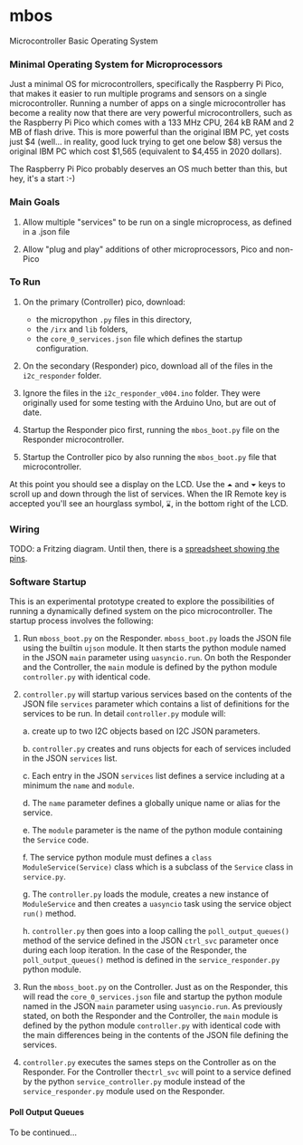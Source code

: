 # mbos
Microcontroller Basic Operating System

### Minimal Operating System for Microprocessors

Just a minimal OS for microcontrollers, specifically the Raspberry Pi Pico, that makes it easier 
to run multiple programs and sensors on a single microcontroller. Running a number of apps on a single
microcontroller has become a reality now
that there are very powerful microcontrollers, such as the Raspberry Pi Pico which comes with a 133 MHz CPU, 264 kB RAM and 2 MB of flash drive.
This is more powerful than the original IBM PC, yet costs just $4 (well... in reality, good luck
trying to get one below $8) versus the original IBM PC which cost $1,565 (equivalent to $4,455 in 2020 dollars).

The Raspberry Pi Pico probably deserves an OS much better than this, but hey, it's a start :-)

### Main Goals

1. Allow multiple "services" to be run on a single microprocess, as defined in a .json file

2. Allow "plug and play" additions of other microprocessors, Pico and non-Pico


### To Run

1. On the primary (Controller) pico, download:
    - the  micropython `.py` files in this directory, 
    - the `/irx` and `lib` folders, 
    - the `core_0_services.json` file which defines the startup configuration.

2. On the secondary (Responder) pico, download all of the files in the `i2c_responder` folder.

3. Ignore the files in the `i2c_responder_v004.ino` folder. They were originally used for some testing with the Arduino Uno, but are out of date.

4. Startup the Responder pico first, running the `mbos_boot.py` file on the Responder microcontroller. 

5. Startup the Controller pico by also running the `mbos_boot.py` file that microcontroller.

At this point you should see a display on the LCD. Use the `⏶` and `⏷` keys to scroll up and down through the list of services. When the IR Remote key is accepted you'll see an hourglass symbol, `⌛`, in the bottom right of the LCD.

### Wiring

TODO: a Fritzing diagram. Until then, there is a [spreadsheet showing the pins](https://docs.google.com/spreadsheets/d/16u3hJGJmb7ypCOZC1THlrIoG0V4-GSELsgmK8cBsw4Q/edit#gid=675858864).


### Software Startup

This is an experimental prototype created to explore the possibilities of running a dynamically defined system on the pico microcontroller. The startup process involves the following:

1. Run `mboss_boot.py` on the Responder. `mboss_boot.py` loads the JSON file using the builtin `ujson` module. It then starts the python module named in the JSON `main` parameter using `uasyncio.run`. On both the Responder and the Controller, the `main` module is defined by the python module `controller.py` with identical code.

2. `controller.py` will startup various services based on the contents of the JSON file `services` parameter which contains a list of  definitions for the services to be run.  In detail `controller.py` module will:

    a.  create up to two I2C objects based on I2C JSON parameters. 

    b. `controller.py` creates and runs objects for each of services included in the JSON `services` list. 

    c.  Each entry in the JSON `services` list defines a service including at a minimum the `name` and `module`. 

    d. The `name` parameter defines a globally unique name or alias for the service. 

    e. The `module` parameter is the name of the python module containing the `Service` code. 

    f.  The  service python module must defines a `class ModuleService(Service)` class which is a subclass of the `Service` class in `service.py`.

    g. The `controller.py` loads the module, creates a new instance of `ModuleService` and then creates a `uasyncio` task using the service object `run()` method.

    h. `controller.py` then goes into a loop calling the `poll_output_queues()` method of the service defined in the JSON `ctrl_svc` parameter once during each loop iteration. In the case of the Responder, the `poll_output_queues()` method is defined in the `service_responder.py` python module.

2. Run the `mboss_boot.py` on the Controller. Just as on the Responder, this will read the `core_0_services.json` file  and startup the python module named in the JSON `main` parameter using `uasyncio.run`. As previously stated, on both the Responder and the Controller, the `main` module is defined by the python module `controller.py` with identical code with the main differences being in the contents of the JSON file defining the services.

3. `controller.py` executes the sames steps on the Controller as on the Responder. For the Controller  the`ctrl_svc` will point to a service defined by the python `service_controller.py` module instead of the `service_responder.py` module used on the Responder.


#### Poll Output Queues

To be continued...

